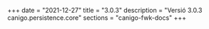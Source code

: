 +++
date        = "2021-12-27"
title       = "3.0.3"
description = "Versió 3.0.3 canigo.persistence.core"
sections    = "canigo-fwk-docs"
+++